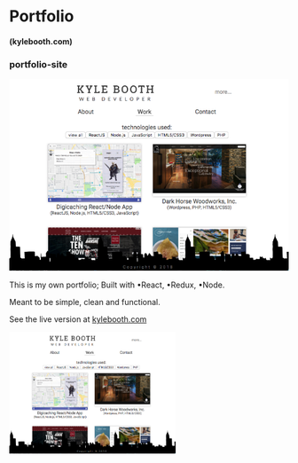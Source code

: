 # Portfolio
#### (kylebooth.com)
### portfolio-site
![alt text][screenshot]

[screenshot]: https://github.com/kbooth1000/portfolio-site/blob/heroku-3/server/client/src/components/images/projectImages/screenshot-portfolio.png?raw=true

This is my own portfolio; Built with •React, •Redux, •Node.

Meant to be simple, clean and functional.

See the live version at [kylebooth.com](http://www.kylebooth.com "Kyle Booth's Portfolio")

<img src="https://github.com/kbooth1000/portfolio-site/blob/heroku-3/server/client/src/components/images/projectImages/screenshot-portfolio.png" width="300" height="220" />
